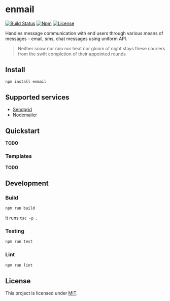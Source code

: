 # enmail

[![Build Status](https://travis-ci.org/AckeeCZ/enmail.svg?branch=master)](https://travis-ci.org/AckeeCZ/enmail)
[![Npm](https://img.shields.io/npm/v/enmail.svg?style=flat-square)](https://www.npmjs.com/package/enmail)
[![License](https://img.shields.io/github/license/AckeeCZ/enmail.svg?style=flat-square)](https://github.com/AckeeCZ/enmail/blob/master/LICENSE)

Handles message communication with end users through various means of messages - email, sms, chat messages using uniform API.

> Neither snow nor rain nor heat nor gloom of night stays these couriers from the swift completion of their appointed rounds

## Install

```bash
npm install enmail
```

## Supported services

- [Sendgrid](./SENDGRID.md)
- [Nodemailer](./NODEMAILER.md)

## Quickstart

**TODO**

### Templates

**TODO**

## Development

### Build

```bash
npm run build
```

It runs `tsc -p .`

### Testing

```bash
npm run test
```

### Lint

```bash
npm run lint
```

## License

This project is licensed under [MIT](./LICENSE).
